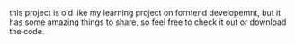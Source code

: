 this project is old like my learning project on forntend developemnt, but it has some amazing things to share, so feel free to check it out or download the code.
